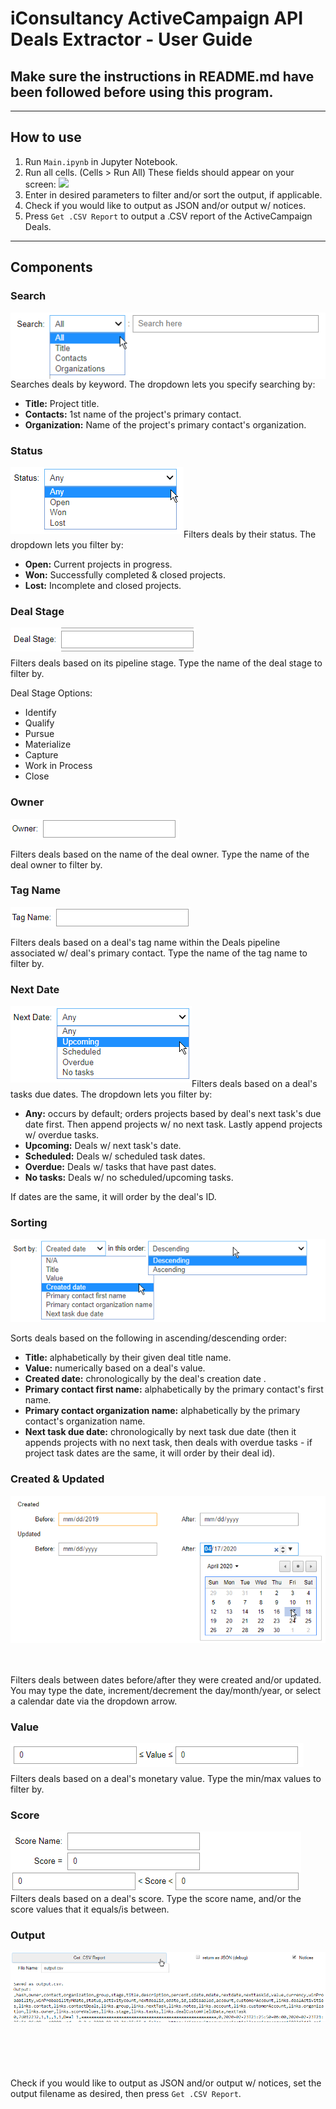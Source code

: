 # iConsultancy ActiveCampaign API Deals Extractor - User Guide

## Make sure the instructions in README.md have been followed before using this program.

---
## How to use
1. Run `Main.ipynb` in Jupyter Notebook.
2. Run all cells. (Cells > Run All) These fields should appear on your screen: ![](UI.png)  
3. Enter in desired parameters to filter and/or sort the output, if applicable.
4. Check if you would like to output as JSON and/or output w/ notices.
4. Press `Get .CSV Report` to output a .CSV report of the ActiveCampaign Deals.
---

## Components

### Search
<img align="left" src="user guide gfx\searchUI.png"><br/><br/><br/><br/><br/>

Searches deals by keyword. The dropdown lets you specify searching by: 
- **Title:** Project title.
- **Contacts:** 1st name of the project's primary contact.
- **Organization:** Name of the project's primary contact's organization.

### Status
<img align="left" src="user guide gfx\statusUI.png"><br/><br/><br/><br/><br/>

Filters deals by their status. The dropdown lets you filter by:
- **Open:** Current projects in progress.
- **Won:** Successfully completed & closed projects.
- **Lost:** Incomplete and closed projects.

### Deal Stage
<img align="left" src="user guide gfx\dealstageUI.png"><br/><br/>

Filters deals based on its pipeline stage. Type the name of the deal stage to filter by.

Deal Stage Options: 
- Identify
- Qualify
- Pursue
- Materialize
- Capture
- Work in Process
- Close

### Owner
<img align="left" src="user guide gfx\ownerUI.png"><br/><br/>

Filters deals based on the name of the deal owner. Type the name of the deal owner to filter by. 

### Tag Name
<img align="left" src="user guide gfx\tagnameUI.png"><br/><br/>

Filters deals based on a deal's tag name within the Deals pipeline associated w/ deal's primary contact. Type the name of the tag name to filter by. 

### Next Date
<img align="left" src="user guide gfx\nextdateUI.png"><br/><br/><br/><br/><br/><br/>

Filters deals based on a deal's tasks due dates. The dropdown lets you filter by:
- **Any:** occurs by default; orders projects based by deal's next task's due date first. Then append projects w/ no next task. Lastly append projects w/ overdue tasks. 
- **Upcoming:** Deals w/ next task's date. 
- **Scheduled:** Deals w/ scheduled task dates.
- **Overdue:** Deals w/ tasks that have past dates.
- **No tasks:** Deals w/ no scheduled/upcoming tasks.

If dates are the same, it will order by the deal's ID.

### Sorting
<img align="left" src="user guide gfx\sortUI.png"><br/><br/><br/><br/><br/><br/><br/><br/>

Sorts deals based on the following in ascending/descending order:
- **Title:** alphabetically by their given deal title name.
- **Value:** numerically based on a deal's value.
- **Created date:** chronologically by the deal's creation date .
- **Primary contact first name:** alphabetically by the primary contact's first name.
- **Primary contact organization name:** alphabetically by the primary contact's organization name.
- **Next task due date:** chronologically by next task due date (then it appends projects with no next task, then deals with overdue tasks - if project task dates are the same, it will order by their deal id).

### Created & Updated
<img align="left" src="user guide gfx\createdupdatedUI.png"><br/><br/><br/><br/><br/><br/><br/><br/><br/><br/><br/><br/><br/><br/><br/><br/> 

Filters deals between dates before/after they were created and/or updated. You may type the date, increment/decrement the day/month/year, or select a calendar date via the dropdown arrow.

### Value
<img align="left" src="user guide gfx\valueUI.png"><br/><br/>

Filters deals based on a deal's monetary value. Type the min/max values to filter by.

### Score
<img align="left" src="user guide gfx\scoreUI.png"><br/><br/><br/><br/><br/>

Filters deals based on a deal's score. Type the score name, and/or the score values that it equals/is between.

### Output
<img align="left" src="user guide gfx\outputUI.png"><br/><br/><br/><br/><br/><br/><br/><br/><br/><br/><br/> 

Check if you would like to output as JSON and/or output w/ notices, set the output filename as desired, then press `Get .CSV Report`.

